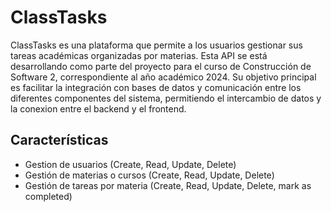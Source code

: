 # ClassTasks
ClassTasks es una plataforma que permite a los usuarios gestionar sus tareas académicas organizadas por materias. 
Esta API se está desarrollando como parte del proyecto para el curso de Construcción de Software 2, correspondiente al año académico 2024. 
Su objetivo principal es facilitar la integración con bases de datos y comunicación entre los diferentes componentes del sistema, permitiendo el intercambio de datos y la conexion entre el backend y el frontend.

## Características
- Gestion de usuarios (Create, Read, Update, Delete)
- Gestión de materias o cursos (Create, Read, Update, Delete)
- Gestión de tareas por materia (Create, Read, Update, Delete, mark as completed)
